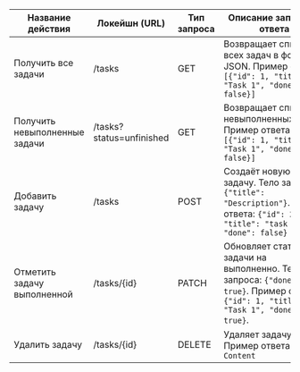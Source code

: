 | Название действия             | Локейшн (URL)             | Тип запроса | Описание запроса и ответа                                                                 |
|-------------------------------|---------------------------|-------------|-------------------------------------------------------------------------------------------|
| Получить все задачи           | /tasks                   | GET         | Возвращает список всех задач в формате JSON. Пример ответа: `[{"id": 1, "title": "Task 1", "done": false}]` |
| Получить невыполненные задачи | /tasks?status=unfinished | GET         | Возвращает список невыполненных задач. Пример ответа: `[{"id": 1, "title": "Task 1", "done": false}]` |
| Добавить задачу               | /tasks                   | POST        | Создаёт новую задачу. Тело запроса: `{"title": "Description"}`.Пример ответа: `{"id": 2, "title": "task 2", "done": false}` |
| Отметить задачу выполненной    | /tasks/{id}              | PATCH       | Обновляет статус задачи на выполненно. Тело запроса: `{"done": true}`. Пример ответа: `{"id": 1, "title": "Task 1", "done": true}`. |
| Удалить задачу                | /tasks/{id}              | DELETE      | Удаляет задачу по ID. Пример ответа: `204 No Content` |
